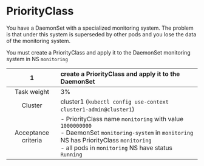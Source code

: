 # PriorityClass

You have a DaemonSet with a specialized monitoring system.
The problem is that under this system is superseded by other pods and you lose the data of the monitoring system.

You must create a PriorityClass and apply it to the DaemonSet monitoring system in NS `monitoring`



|        **1**        | create a PriorityClass and apply it to the DaemonSet                                                                                                                                                             |
| :-----------------: |:-----------------------------------------------------------------------------------------------------------------------------------------------------------------------------------------------------------------|
|     Task weight     | 3%                                                                                                                                                                                                               |
|       Cluster       | cluster1 (`kubectl config use-context cluster1-admin@cluster1`)                                                                                                                                                  |
| Acceptance criteria | - PriorityClass name `monitoring` with value `1000000000`  <br/> - DaemonSet `monitoring-system` in  `monitoring` NS has PriorityClass `monitoring`   <br/> -  all pods in `monitoring` NS have status `Running` |
